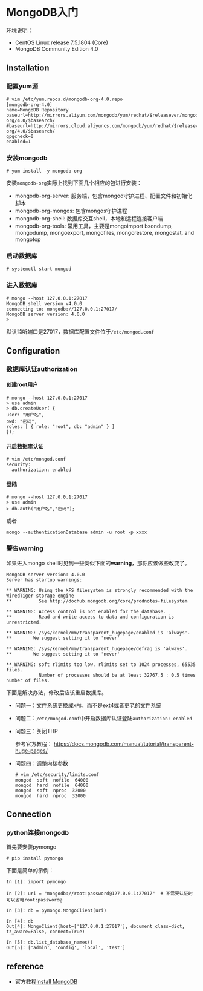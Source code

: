 # MongoDB入门

环境说明：
* CentOS Linux release 7.5.1804 (Core)
* MongoDB Community Edition 4.0

## Installation

### 配置yum源

```
# vim /etc/yum.repos.d/mongodb-org-4.0.repo
[mongodb-org-4.0]
name=MongoDB Repository
baseurl=http://mirrors.aliyun.com/mongodb/yum/redhat/$releasever/mongodb-org/4.0/$basearch/
#baseurl=http://mirrors.cloud.aliyuncs.com/mongodb/yum/redhat/$releasever/mongodb-org/4.0/$basearch/
gpgcheck=0
enabled=1
```

### 安装mongodb

```
# yum install -y mongodb-org
```

安装`mongodb-org`实际上找到下面几个相应的包进行安装：

* mongodb-org-server: 服务端，包含mongod守护进程、配置文件和初始化脚本
* mongodb-org-mongos: 包含mongos守护进程
* mongodb-org-shell: 数据库交互shell，本地和远程连接客户端
* mongodb-org-tools: 常用工具，主要是mongoimport bsondump, mongodump, mongoexport, mongofiles, mongorestore, mongostat, and mongotop

### 启动数据库

```
# systemctl start mongod
```

### 进入数据库

```
# mongo --host 127.0.0.1:27017
MongoDB shell version v4.0.0
connecting to: mongodb://127.0.0.1:27017/
MongoDB server version: 4.0.0
>
```

默认监听端口是27017，数据库配置文件位于`/etc/mongod.conf`

## Configuration

### 数据库认证authorization

#### 创建root用户

```
# mongo --host 127.0.0.1:27017
> use admin
> db.createUser( {
user: "用户名",
pwd: "密码",
roles: [ { role: "root", db: "admin" } ]
});
```

#### 开启数据库认证

```
# vim /etc/mongod.conf
security:
  authorization: enabled
```

#### 登陆

```
# mongo --host 127.0.0.1:27017
> use admin
> db.auth("用户名","密码"); 
```

或者

```
mongo --authenticationDatabase admin -u root -p xxxx
```

### 警告warning

如果进入mongo shell时见到一些类似下面的**warning**，那你应该做些改变了。

```
MongoDB server version: 4.0.0
Server has startup warnings:

** WARNING: Using the XFS filesystem is strongly recommended with the WiredTiger storage engine
**          See http://dochub.mongodb.org/core/prodnotes-filesystem

** WARNING: Access control is not enabled for the database.
**          Read and write access to data and configuration is unrestricted.

** WARNING: /sys/kernel/mm/transparent_hugepage/enabled is 'always'.
**        We suggest setting it to 'never'

** WARNING: /sys/kernel/mm/transparent_hugepage/defrag is 'always'.
**        We suggest setting it to 'never'

** WARNING: soft rlimits too low. rlimits set to 1024 processes, 65535 files.
            Number of processes should be at least 32767.5 : 0.5 times number of files.

```

下面是解决办法，修改后应该重启数据库。

* 问题一：文件系统更换成`XFS`，而不是ext4或者更老的文件系统

* 问题二：`/etc/mongod.conf`中开启数据库认证登陆`authorization: enabled`

* 问题三：关闭THP

    参考官方教程： https://docs.mongodb.com/manual/tutorial/transparent-huge-pages/

* 问题四：调整内核参数
    
    ```
    # vim /etc/security/limits.conf
    mongod  soft  nofile  64000
    mongod  hard  nofile  64000
    mongod  soft  nproc  32000
    mongod  hard  nproc  32000
    ```

## Connection

### python连接mongodb

首先要安装pymongo

```
# pip install pymongo
```

下面是简单的示例：

```
In [1]: import pymongo

In [2]: uri = "mongodb://root:password@127.0.0.1:27017"  # 不需要认证时可以省略root:password@

In [3]: db = pymongo.MongoClient(uri)

In [4]: db
Out[4]: MongoClient(host=['127.0.0.1:27017'], document_class=dict, tz_aware=False, connect=True)

In [5]: db.list_database_names()
Out[5]: ['admin', 'config', 'local', 'test']
```

## reference

* 官方教程[Install MongoDB](https://docs.mongodb.com/manual/installation/)

